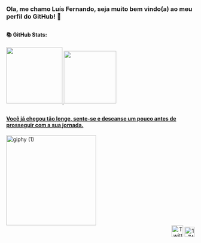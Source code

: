 <h3>Ola, me chamo Luís Fernando, seja muito bem vindo(a) ao meu perfil do GitHub! 🖖 </h1>

##

<h4> 📚 GitHub Stats: </h4>

<div>
  <a href="[https://github.com/Luisfp0](https://github.com/Luisfp0)"> 
  <img height="150em" src="https://github-readme-stats.vercel.app/api?username=Luisfp0&show_icons=true&theme=dark&count_private=true&hide=issues,contribs"/>
  <img height="140em" src="https://github-readme-stats.vercel.app/api/top-langs/?username=Luisfp0&layout=compact&langs_count=16&theme=dark"/>
</div>

##

<h4> Você já chegou tão longe, sente-se e descanse um pouco antes de prosseguir com a sua jornada. </h4>

<div>
<a href="https://im.ge/i/IP6Vo4"><img src="https://i.im.ge/2023/04/03/IP6Vo4.giphy-1.gif" alt="giphy (1)" border="0" width="240"></a>
</div>

<div align="right" style="display: inline_block">
  <a href="https://twitter.com/Luisitus16"><img src="https://i.im.ge/2023/04/05/IYewz8.Twitter-logo-svg.png" alt="Twitter-logo.svg" border-right="15px" width="31"></a>
  <a href="https://www.linkedin.com/in/luis-fernando-de-paulo/"><img src="https://i.im.ge/2023/04/03/IPNupa.174857.png" alt="174857" border="0" width="27"></a>
</div>
